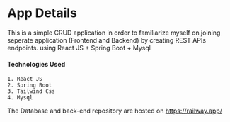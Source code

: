 
# App Details
 
This is a simple CRUD application in order to familiarize myself on joining seperate application (Frontend and Backend) by creating REST APIs endpoints.
using React JS + Spring Boot + Mysql

#### Technologies Used
    1. React JS
    2. Spring Boot
    3. Tailwind Css
    4. Mysql

The Database and back-end repository are hosted on https://railway.app/

